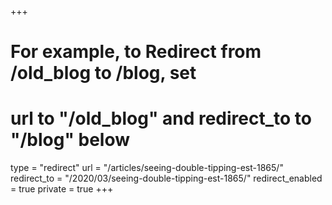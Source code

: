 +++
# For example, to Redirect from /old_blog to /blog, set 
# url to "/old_blog" and redirect_to to "/blog" below
type = "redirect"
url = "/articles/seeing-double-tipping-est-1865/"
redirect_to = "/2020/03/seeing-double-tipping-est-1865/"
redirect_enabled = true
private = true
+++